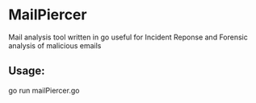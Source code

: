 # MailPiercer
Mail analysis tool written in go useful for Incident Reponse and Forensic analysis of malicious emails

Usage: 
------------------------------------------

go run mailPiercer.go <EML FILE>
